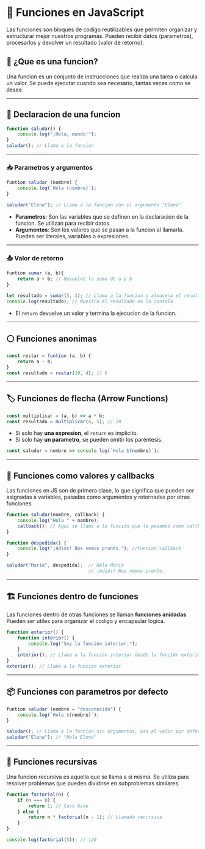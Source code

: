 # 🧠 Funciones en JavaScript

Las funciones son bloques de codigo reutilizables que permiten organizar y estructurar mejor nuestros programas. Pueden recibir datos (parametros), procesarlos y devolver un resultado (valor de retorno).

## 🧩 ¿Que es una funcion?

Una funcion es un conjunto de instrucciones que realiza una tarea o calcula un valor. Se puede ejecutar cuando sea necesario, tantas veces como se desee.

---

## 📌 Declaracion de una funcion

```javascript
function saludar() {
    console.log("¡Hola, mundo!");
}
saludar(); // Llama a la funcion
```

---

### 📥 Parametros y argumentos

```js
funtion saludar (nombre) {
    console.log(`Hola {nombre}`);
}

saludar("Elena"); // Llama a la funcion con el argumento "Elena"
```

- **Parametros**: Son las variables que se definen en la declaracion de la funcion. Se utilizan para recibir datos.
- **Argumentos**: Son los valores que se pasan a la funcion al llamarla. Pueden ser literales, variables o expresiones.

---

### 📤 Valor de retorno

```js
funtion sumar (a, b){
    return a + b; // Devuelve la suma de a y b
}

let resultado = sumar(5, 3); // Llama a la funcion y almacena el resultado
console.log(resultado); // Muestra el resultado en la consola
```

- El `return` devuelve un valor y termina la ejecucion de la funcion.

---

## ⚪ Funciones anonimas

```js
const restar = funtion (a, b) {
    return a - b;
}
const resultado = restar(10, 4); // 6
```

---

## 🏷️ Funciones de flecha (Arrow Functions)

```js
const multiplicar = (a, b) => a * b;
const resultado = multiplicar(4, 5); // 20
```

- Si solo hay **una expresion**, el `return` es implicito.
- Si solo hay **un parametro**, se pueden omitir los paréntesis.

```js
const saludar = nombre => console.log(`Hola ${nombre}`);
```

---

## 🔄️ Funciones como valores y callbacks

Las funciones en JS son de primera clase, lo que significa que pueden ser asignadas a variables, pasadas como argumentos y retornadas por otras funciones.

```js
function saludar(nombre, callback) {
    console.log("Hola " + nombre);
    callback(); // Aquí se llama a la función que le pasamos como callback
}

function despedida() {
    console.log("¡Adiós! Nos vemos pronto."); //funcion callback
}

saludar("María", despedida);  // Hola María
                              // ¡Adiós! Nos vemos pronto.
```

---

## 🏗️ Funciones dentro de funciones

Las funciones dentro de otras funciones se llaman **funciones anidadas**. Pueden ser utiles para organizar el codigo y encapsular logica.

```js
function exterior() {
    function interior() {
        console.log("Soy la función interior.");
    }
    interior(); // Llama a la función interior desde la función exterior
}
exterior(); // Llama a la función exterior
```

---

## 📦 Funciones con parametros por defecto

```js
funtion saludar (nombre = "desconocido") {
    console.log(`Hola ${nombre}`);
}

saludar(); // Llama a la funcion sin argumentos, usa el valor por defecto
saludar("Elena"); // "Hola Elena"
```

---

## 🧪 Funciones recursivas

Una funcion recursiva es aquella que se llama a si misma. Se utiliza para resolver problemas que pueden dividirse en subproblemas similares.

```js
function factorial(n) {
    if (n === 0) {
        return 1; // Caso base
    } else {
        return n * factorial(n - 1); // Llamada recursiva
    }
}

console.log(factorial(5)); // 120
```
